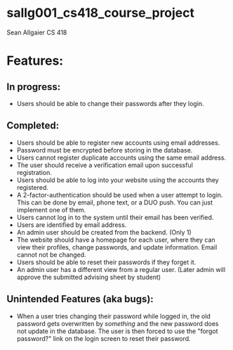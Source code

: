 # sallg001_cs418_course_project

Sean Allgaier
CS 418


# Features:

## In progress:
* Users should be able to change their passwords after they login.

## Completed:
* Users should be able to register new accounts using email addresses.
* Password must be encrypted before storing in the database.
* Users cannot register duplicate accounts using the same email address.
* The user should receive a verification email upon successful registration.
* Users should be able to log into your website using the accounts they registered.
* A 2-factor-authentication should be used when a user attempt to login. This can be done by email, phone text, or a DUO push. You can just implement one of them.
* Users cannot log in to the system until their email has been verified.
* Users are identified by email address.
* An admin user should be created from the backend. (Only 1)
* The website should have a homepage for each user, where they can view their profiles, change passwords, and update information. Email cannot not be changed.
* Users should be able to reset their passwords if they forget it.
* An admin user has a different view from a regular user. (Later admin will approve the submitted advising sheet by student)

## Unintended Features (aka bugs):
* When a user tries changing their password while logged in, the old password gets overwritten by *something* and the new password does not update in the database. The user is then forced to use the "forgot password?" link on the login screen to reset their password.
